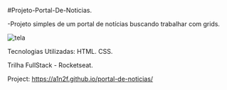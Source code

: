 #Projeto-Portal-De-Noticias.

-Projeto simples de um portal de notícias buscando trabalhar com grids.

![tela](https://github.com/user-attachments/assets/9a6ff358-fec7-48a4-b6df-4e2a19caf88d)

Tecnologias Utilizadas: HTML. CSS.

Trilha FullStack - Rocketseat.

Project: https://a1n2f.github.io/portal-de-noticias/
